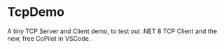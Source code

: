 # TcpDemo
A tiny TCP Server and Client demo, to test out .NET 8 TCP Client and the new, free CoPilot in VSCode.
